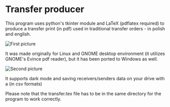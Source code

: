 # Transfer producer

This program uses python's tkinter module and LaTeX (pdflatex required) to produce a transfer print (in pdf) used in traditional transfer orders - in polish and english.

![First picture](/repository/readme-assets/first-pic.png?raw=true "First picture")

It was made originally for Linux and GNOME desktop environment (it utilizes GNOME's Evince pdf reader), but it has been ported to Windows as well.

![Second picture](/repository/readme-assets/sec-pic.png?raw=true "Second picture")

It supports dark mode and saving receivers/senders data on your drive with a (in csv formats)

Please note that the transfer.tex file has to be in the same directory for the program to work correctly.